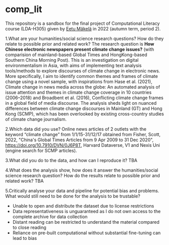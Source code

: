 # comp_lit

This repository is a sandbox for the final project of Computational Literacy course (LDA-H305) given by [Eetu Mäkelä](https://jiemakel.gitbook.io/cl4hss) in 2022 (autumn term, period 2). 

1.What are your humanities/social science research questions? How do they relate to possible prior and related work?
The research question is **How Chinese electronic newspapers present climate change issues?** (with comparision of mainland-based Global Times and HongKong-based Southern China Morning Post). 
This is an investigation on digital environmentalism in Asia, with aims of implementing text analysis tools/methods to explore discourses of climate change in electronic news. More specifically, I aim to identify common themes and frames of climate change using a novel sample, with inspirations from Hase et al. (2021), Climate change in news media across the globe: An automated analysis of issue attention and themes in climate change coverage in 10 countries (2006–2018) and Broadbent et al. (2016), Conflicting climate change frames in a global field of media discourse. The analysis sheds light on nuanced differences between climate change discourses in Mainland (GT) and Hong Kong (SCMP), which has been overlooked by existing cross-country studies of climate change journalism.

2.Which data did you use?
Online news articles of 2 outlets with the keyword “climate change” from 1/1/15-31/12/17 obtained from Fisher, Scott, 2022, "China's Global Times Articles from 9 Apr 2009 to 31 Dec 2020", https://doi.org/10.7910/DVN/0J6P8T, Harvard Dataverse, V1 and Nexis Uni (engine search for SCMP articles).

3.What did you do to the data, and how can I reproduce it?
TBA

4.What does the analysis show, how does it answer the humanities/social science research question? How do the results relate to possible prior and related work?
TBA

5.Critically analyse your data and pipeline for potential bias and problems. What would still need to be done for the analysis to be trustable?
- Unable to open and distribute the dataset​ due to license restrictions
- Data representativeness is unguaranteed as I do not own access to the complete archive for data collection
- Distant reading can be restricted to understand the material compared to close reading
- Reliance on pre-built computational without substantial fine-tuning can lead to bias
